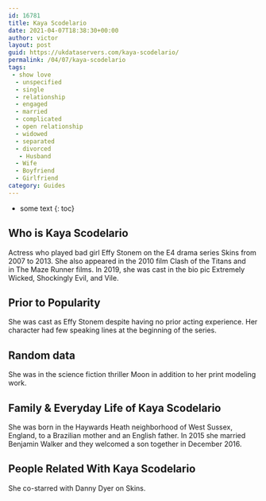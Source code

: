 ```yaml
---
id: 16781
title: Kaya Scodelario
date: 2021-04-07T18:38:30+00:00
author: victor
layout: post
guid: https://ukdataservers.com/kaya-scodelario/
permalink: /04/07/kaya-scodelario
tags:
 - show love
  - unspecified
  - single
  - relationship
  - engaged
  - married
  - complicated
  - open relationship
  - widowed
  - separated
  - divorced
   - Husband
  - Wife
  - Boyfriend
  - Girlfriend
category: Guides
---
```


* some text
{: toc}


## Who is Kaya Scodelario



Actress who played bad girl Effy Stonem on the E4 drama series Skins from 2007 to 2013. She also appeared in the 2010 film Clash of the Titans and in The Maze Runner films. In 2019, she was cast in the bio pic Extremely Wicked, Shockingly Evil, and Vile.

                
                
                
## Prior to Popularity



She was cast as Effy Stonem despite having no prior acting experience. Her character had few speaking lines at the beginning of the series. 

                
                
                
## Random data



She was in the science fiction thriller Moon in addition to her print modeling work.

                
                
                
## Family & Everyday Life of Kaya Scodelario



She was born in the Haywards Heath neighborhood of West Sussex, England, to a Brazilian mother and an English father. In 2015 she married Benjamin Walker and they welcomed a son together in December 2016.

                
                
                
## People Related With Kaya Scodelario



She co-starred with Danny Dyer on Skins. 

                
              
            
          
          
          